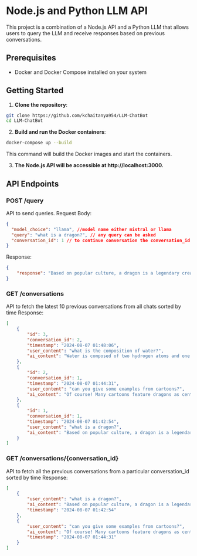 # Node.js and Python LLM API

This project is a combination of a Node.js API and a Python LLM that allows users to query the LLM and receive responses based on previous conversations.

## Prerequisites

- Docker and Docker Compose installed on your system

## Getting Started

1. **Clone the repository**:

```bash
git clone https://github.com/kchaitanya954/LLM-ChatBot
cd LLM-ChatBot
```

2. **Build and run the Docker containers**:
```bash
docker-compose up --build
```
This command will build the Docker images and start the containers.

3. **The Node.js API will be accessible at http://localhost:3000.**

## API Endpoints
### POST /query
API to send queries.
Request Body:
```json
{
  "model_choice": "llama", //model name either mistral or llama
  "query": "what is a dragon?", // any query can be asked
  "conversation_id": 1 // to continue conversation the conversation_id must be the same. If its changed, new conversation begings with the bot
}
```
Response:
```json
{
    "response": "Based on popular culture, a dragon is a legendary creature that is often depicted as a large, fire-breathing reptile or bird with wings. In some cultures, dragons are seen as symbols of power and strength, while in others they are feared as monsters to be avoided."
}
```

### GET /conversations
API to fetch the latest 10 previous conversations from all chats sorted by time
Response:
```json
[
    {
        "id": 3,
        "conversation_id": 2,
        "timestamp": "2024-08-07 01:48:06",
        "user_content": "what is the composition of water?",
        "ai_content": "Water is composed of two hydrogen atoms and one oxygen atom (in terms of elemental composition). Chemically speaking, it's H2O."
    },
    {
        "id": 2,
        "conversation_id": 1,
        "timestamp": "2024-08-07 01:44:31",
        "user_content": "can you give some examples from cartoons?",
        "ai_content": "Of course! Many cartoons feature dragons as central characters or supporting characters. Here are a few examples: Dragon Tales, The Dragon Pri"
    },
    {
        "id": 1,
        "conversation_id": 1,
        "timestamp": "2024-08-07 01:42:54",
        "user_content": "what is a dragon?",
        "ai_content": "Based on popular culture, a dragon is a legendary creature that is often depicted as a large, fire-breathing reptile or bird with wings. In some cultures, dragons are seen as symbols of power and strength, while in others they are feared as monsters to be avoided."
    }
]
```
### GET /conversations/{conversation_id}
API to fetch all the previous conversations from a particular conversation_id sorted by time
Response:
```json
[
    {
        "user_content": "what is a dragon?",
        "ai_content": "Based on popular culture, a dragon is a legendary creature that is often depicted as a large, fire-breathing reptile or bird with wings. In some cultures, dragons are seen as symbols of power and strength, while in others they are feared as monsters to be avoided.",
        "timestamp": "2024-08-07 01:42:54"
    },
    {
        "user_content": "can you give some examples from cartoons?",
        "ai_content": "Of course! Many cartoons feature dragons as central characters or supporting characters. Here are a few examples: Dragon Tales, The Dragon Pri",
        "timestamp": "2024-08-07 01:44:31"
    }
]
```


